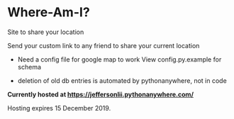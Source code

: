# Where-Am-I?
Site to share your location

Send your custom link to any friend to  share your current location

- Need a config file for google map to work
View config.py.example for schema

- deletion of old db entries is automated by pythonanywhere, not in code

<b> Currently hosted at https://jeffersonlii.pythonanywhere.com/</b>

Hosting expires 15 December 2019.
